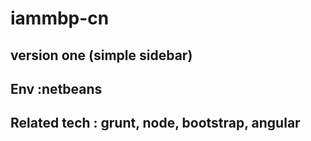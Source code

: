 # iammbp-cn

## version one (simple sidebar)
## Env :netbeans
## Related tech : grunt, node, bootstrap, angular 
